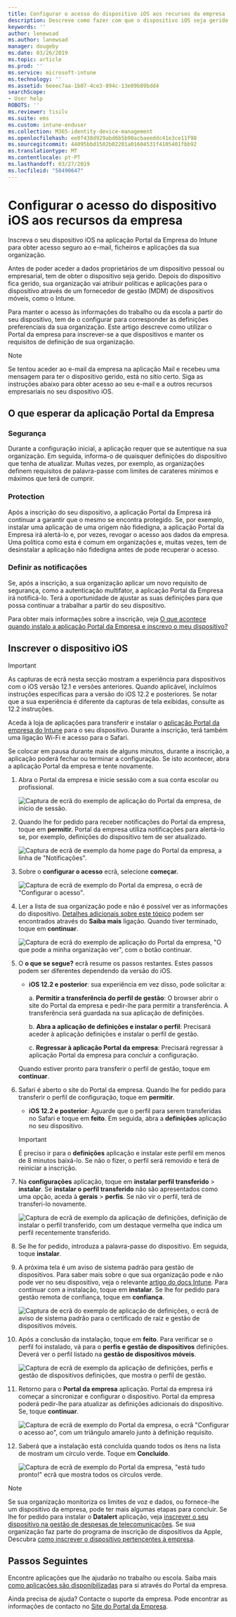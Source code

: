 ```yaml
---
title: Configurar o acesso do dispositivo iOS aos recursos da empresa | Microsoft Docs
description: Descreve como fazer com que o dispositivo iOS seja gerido pelo Intune
keywords: ''
author: lenewsad
ms.author: lanewsad
manager: dougeby
ms.date: 03/26/2019
ms.topic: article
ms.prod: ''
ms.service: microsoft-intune
ms.technology: ''
ms.assetid: 6eeec7aa-1b07-4ce3-894c-13e09b89bdd4
searchScope:
- User help
ROBOTS: ''
ms.reviewer: tisilv
ms.suite: ems
ms.custom: intune-enduser
ms.collection: M365-identity-device-management
ms.openlocfilehash: ee0f438d929abd6b5b90acbaeeddc41e3ce11f98
ms.sourcegitcommit: 44095bbd1502b02201a01604531f4105401fbb92
ms.translationtype: MT
ms.contentlocale: pt-PT
ms.lasthandoff: 03/27/2019
ms.locfileid: "58490647"
---
```

# <a name="set-up-ios-device-access-to-your-company-resources"></a>Configurar o acesso do dispositivo iOS aos recursos da empresa  

Inscreva o seu dispositivo iOS na aplicação Portal da Empresa do Intune para obter acesso seguro ao e-mail, ficheiros e aplicações da sua organização.

Antes de poder aceder a dados proprietários de um dispositivo pessoal ou empresarial, tem de obter o dispositivo seja gerido. Depois do dispositivo fica gerido, sua organização vai atribuir políticas e aplicações para o dispositivo através de um fornecedor de gestão (MDM) de dispositivos móveis, como o Intune. 

Para manter o acesso às informações do trabalho ou da escola a partir do seu dispositivo, tem de o configurar para corresponder às definições preferenciais da sua organização. Este artigo descreve como utilizar o Portal da empresa para inscrever-se a que dispositivos e manter os requisitos de definição de sua organização. 

> [!NOTE]
> Se tentou aceder ao e-mail da empresa na aplicação Mail e recebeu uma mensagem para ter o dispositivo gerido, está no sítio certo. Siga as instruções abaixo para obter acesso ao seu e-mail e a outros recursos empresariais no seu dispositivo iOS.  

## <a name="what-to-expect-from-the-company-portal-app"></a>O que esperar da aplicação Portal da Empresa  

### <a name="security"></a>Segurança  
Durante a configuração inicial, a aplicação requer que se autentique na sua organização. Em seguida, informa-o de quaisquer definições do dispositivo que tenha de atualizar. Muitas vezes, por exemplo, as organizações definem requisitos de palavra-passe com limites de carateres mínimos e máximos que terá de cumprir.     

### <a name="protection"></a>Protection  
Após a inscrição do seu dispositivo, a aplicação Portal da Empresa irá continuar a garantir que o mesmo se encontra protegido. Se, por exemplo, instalar uma aplicação de uma origem não fidedigna, a aplicação Portal da Empresa irá alertá-lo e, por vezes, revogar o acesso aos dados da empresa. Uma política como esta é comum em organizações e, muitas vezes, tem de desinstalar a aplicação não fidedigna antes de pode recuperar o acesso.  

### <a name="setting-notifications"></a>Definir as notificações  
Se, após a inscrição, a sua organização aplicar um novo requisito de segurança, como a autenticação multifator, a aplicação Portal da Empresa irá notificá-lo. Terá a oportunidade de ajustar as suas definições para que possa continuar a trabalhar a partir do seu dispositivo.  

Para obter mais informações sobre a inscrição, veja [O que acontece quando instalo a aplicação Portal da Empresa e inscrevo o meu dispositivo?](https://docs.microsoft.com//intune-user-help/what-happens-if-you-install-the-company-portal-app-and-enroll-your-device-in-intune-ios)  

## <a name="enroll-your-ios-device"></a>Inscrever o dispositivo iOS   

> [!IMPORTANT]
> As capturas de ecrã nesta secção mostram a experiência para dispositivos com o iOS versão 12.1 e versões anteriores. Quando aplicável, incluímos instruções específicas para a versão do iOS 12.2 e posteriores. Se notar que a sua experiência é diferente da capturas de tela exibidas, consulte as 12.2 instruções.      

Aceda à loja de aplicações para transferir e instalar o [aplicação Portal da empresa do Intune](install-and-sign-in-to-the-intune-company-portal-app-ios.md) para o seu dispositivo. Durante a inscrição, terá também uma ligação Wi-Fi e acesso para o Safari. 

Se colocar em pausa durante mais de alguns minutos, durante a inscrição, a aplicação poderá fechar ou terminar a configuração. Se isto acontecer, abra a aplicação Portal da empresa e tente novamente.  

1. Abra o Portal da empresa e inicie sessão com a sua conta escolar ou profissional. 

    ![Captura de ecrã do exemplo de aplicação do Portal da empresa, de início de sessão.](./media/ios-01-cp-enroll-1903.PNG)  

2. Quando lhe for pedido para receber notificações do Portal da empresa, toque em **permitir.** Portal da empresa utiliza notificações para alertá-lo se, por exemplo, definições do dispositivo tem de ser atualizado. 

    ![Captura de ecrã de exemplo da home page do Portal da empresa, a linha de "Notificações".](./media/ios-04-cp-enroll-1903.PNG)  

3. Sobre o **configurar o acesso** ecrã, selecione **começar.**  

     ![Captura de ecrã de exemplo do Portal da empresa, o ecrã de "Configurar o acesso".](./media/ios-05-cp-enroll-1903.PNG)  

4. Ler a lista de sua organização pode e não é possível ver as informações do dispositivo. [Detalhes adicionais sobre este tópico](what-info-can-your-company-see-when-you-enroll-your-device-in-Intune.md) podem ser encontrados através do **Saiba mais** ligação. Quando tiver terminado, toque em **continuar**.  

    ![Captura de ecrã do exemplo de aplicação do Portal da empresa, "O que pode a minha organização ver", com o botão continuar.](./media/ios-06-cp-enroll-1903.PNG)  
 
5. O **o que se segue?** ecrã resume os passos restantes. Estes passos podem ser diferentes dependendo da versão do iOS. 
    * **iOS 12.2 e posterior**: sua experiência em vez disso, pode solicitar a:  

        a. **Permitir a transferência do perfil de gestão**: O browser abrir o site do Portal da empresa e pedir-lhe para permitir a transferência. A transferência será guardada na sua aplicação de definições.  

        b. **Abra a aplicação de definições e instalar o perfil**: Precisará aceder à aplicação definições e instalar o perfil de gestão.  

        c. **Regressar à aplicação Portal da empresa**: Precisará regressar à aplicação Portal da empresa para concluir a configuração.  

    Quando estiver pronto para transferir o perfil de gestão, toque em **continuar**.  

6. Safari é aberto o site do Portal da empresa. Quando lhe for pedido para transferir o perfil de configuração, toque em **permitir**.  
    * **iOS 12.2 e posterior**: Aguarde que o perfil para serem transferidas no Safari e toque em **feito**. Em seguida, abra a **definições** aplicação no seu dispositivo.  

    > [!IMPORTANT]
    > É preciso ir para o **definições** aplicação e instalar este perfil em menos de 8 minutos baixá-lo. Se não o fizer, o perfil será removido e terá de reiniciar a inscrição. 

7. Na **configurações** aplicação, toque em **instalar perfil transferido** > **instalar**. Se **instalar o perfil transferido** não são apresentados como uma opção, aceda à **gerais** > **perfis**. Se não vir o perfil, terá de transferi-lo novamente.  

    ![Captura de ecrã de exemplo da aplicação de definições, definição de instalar o perfil transferido, com um destaque vermelha que indica um perfil recentemente transferido.](./media/ios-10-cp-enroll-1903.PNG)  
    
8. Se lhe for pedido, introduza a palavra-passe do dispositivo. Em seguida, toque **instalar**.      

9. A próxima tela é um aviso de sistema padrão para gestão de dispositivos. Para saber mais sobre o que sua organização pode e não pode ver no seu dispositivo, veja o relevante [artigo do docs Intune](what-info-can-your-company-see-when-you-enroll-your-device-in-Intune.md). Para continuar com a instalação, toque em **instalar**. Se lhe for pedido para gestão remota de confiança, toque em **confiança**.  

    ![Captura de ecrã do exemplo de aplicação de definições, o ecrã de aviso de sistema padrão para o certificado de raiz e gestão de dispositivos móveis.](./media/ios-15-cp-enroll-1903.PNG)  

10. Após a conclusão da instalação, toque em **feito**. Para verificar se o perfil foi instalado, vá para o **perfis e gestão de dispositivos** definições. Deverá ver o perfil listado na **gestão de dispositivos móveis**.   

    ![Captura de ecrã de exemplo da aplicação de definições, perfis e gestão de dispositivos definições, que mostra o perfil de gestão.](./media/ios-00-cp-enroll-1903.PNG)  


11. Retorno para o **Portal da empresa** aplicação. Portal da empresa irá começar a sincronizar e configurar o dispositivo. Portal da empresa poderá pedir-lhe para atualizar as definições adicionais do dispositivo. Se, toque **continuar**.

    ![Captura de ecrã de exemplo do Portal da empresa, o ecrã "Configurar o acesso ao", com um triângulo amarelo junto à definição requisito.](./media/ios-12-cp-enroll-1903.PNG)  

12. Saberá que a instalação está concluída quando todos os itens na lista de mostram um círculo verde. Toque em **Concluído**.  
    
    ![Captura de ecrã de exemplo do Portal da empresa, "está tudo pronto!" ecrã que mostra todos os círculos verde.](./media/ios-13-cp-enroll-1903.PNG)  

> [!Note]
> Se sua organização monitoriza os limites de voz e dados, ou fornece-lhe um dispositivo da empresa, pode ter mais algumas etapas para concluir. Se lhe for pedido para instalar o **Datalert** aplicação, veja [inscrever o seu dispositivo na gestão de despesas de telecomunicações](enroll-your-device-with-telecom-expense-management-ios.md). Se sua organização faz parte do programa de inscrição de dispositivos da Apple, Descubra [como inscrever o dispositivo pertencentes à empresa](enroll-your-device-dep-ios.md).  

## <a name="next-steps"></a>Passos Seguintes  
Encontre aplicações que lhe ajudarão no trabalho ou escola. Saiba mais [como aplicações são disponibilizadas](use-managed-apps-on-your-device-ios.md) para si através do Portal da empresa.  

Ainda precisa de ajuda? Contacte o suporte da empresa. Pode encontrar as informações de contacto no [Site do Portal da Empresa](https://go.microsoft.com/fwlink/?linkid=2010980).  
